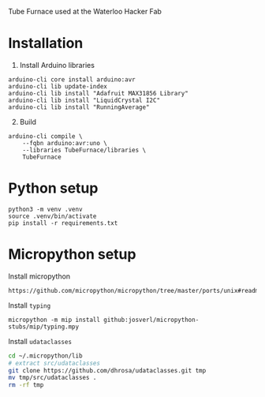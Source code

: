 Tube Furnace used at the Waterloo Hacker Fab

# Installation

1. Install Arduino libraries
```
arduino-cli core install arduino:avr
arduino-cli lib update-index
arduino-cli lib install "Adafruit MAX31856 Library"
arduino-cli lib install "LiquidCrystal I2C"
arduino-cli lib install "RunningAverage"
```

2. Build
```
arduino-cli compile \
    --fqbn arduino:avr:uno \
    --libraries TubeFurnace/libraries \
    TubeFurnace
```

# Python setup
```
python3 -m venv .venv
source .venv/bin/activate
pip install -r requirements.txt
```

# Micropython setup

Install micropython
```
https://github.com/micropython/micropython/tree/master/ports/unix#readme
```

Install `typing`
```
micropython -m mip install github:josverl/micropython-stubs/mip/typing.mpy
```

Install `udataclasses`
```bash
cd ~/.micropython/lib
# extract src/udataclasses
git clone https://github.com/dhrosa/udataclasses.git tmp
mv tmp/src/udataclasses .
rm -rf tmp
```
